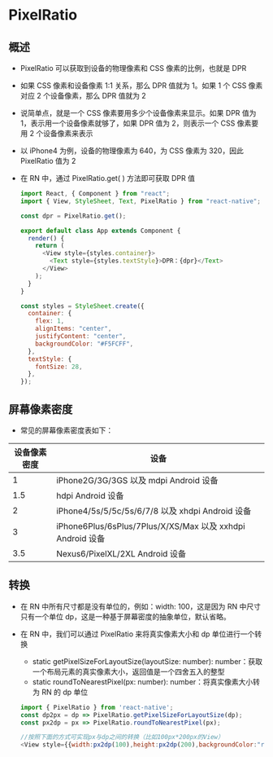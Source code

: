 # PixelRatio

## 概述

+ PixelRatio 可以获取到设备的物理像素和 CSS 像素的比例，也就是 DPR

+ 如果 CSS 像素和设备像素 1:1 关系，那么 DPR 值就为 1。如果 1 个 CSS 像素对应 2 个设备像素，那么 DPR 值就为 2

+ 说简单点，就是一个 CSS 像素要用多少个设备像素来显示。如果 DPR 值为 1，表示用一个设备像素就够了，如果 DPR 值为 2，则表示一个 CSS 像素要用 2 个设备像素来表示

+ 以 iPhone4 为例，设备的物理像素为 640，为 CSS 像素为 320，因此 PixelRatio 值为 2

+ 在 RN 中，通过 PixelRatio.get( ) 方法即可获取 DPR 值

  ```js
  import React, { Component } from "react";
  import { View, StyleSheet, Text, PixelRatio } from "react-native";

  const dpr = PixelRatio.get();

  export default class App extends Component {
    render() {
      return (
        <View style={styles.container}>
          <Text style={styles.textStyle}>DPR：{dpr}</Text>
        </View>
      );
    }
  }

  const styles = StyleSheet.create({
    container: {
      flex: 1,
      alignItems: "center",
      justifyContent: "center",
      backgroundColor: "#F5FCFF",
    },
    textStyle: {
      fontSize: 28,
    },
  });
  ```

## 屏幕像素密度

+ 常见的屏幕像素密度表如下：

| 设备像素密度 | 设备                                                       |
| ------------ | ---------------------------------------------------------- |
| 1            | iPhone2G/3G/3GS 以及 mdpi Android 设备                     |
| 1.5          | hdpi Android 设备                                          |
| 2            | iPhone4/5s/5/5c/5s/6/7/8 以及 xhdpi Android 设备           |
| 3            | iPhone6Plus/6sPlus/7Plus/X/XS/Max 以及 xxhdpi Android 设备 |
| 3.5          | Nexus6/PixelXL/2XL Android 设备                            |

## 转换

+ 在 RN 中所有尺寸都是没有单位的，例如：width: 100，这是因为 RN 中尺寸只有一个单位 dp，这是一种基于屏幕密度的抽象单位，默认省略。

+ 在 RN 中，我们可以通过 PixelRatio 来将真实像素大小和 dp 单位进行一个转换

  + static getPixelSizeForLayoutSize(layoutSize: number): number：获取一个布局元素的真实像素大小，返回值是一个四舍五入的整型
  + static roundToNearestPixel(px: number): number：将真实像素大小转为 RN 的 dp 单位

  ```js
  import { PixelRatio } from 'react-native';
  const dp2px = dp => PixelRatio.getPixelSizeForLayoutSize(dp);
  const px2dp = px => PixelRatio.roundToNearestPixel(px);

  //按照下面的方式可实现px与dp之间的转换（比如100px*200px的View）
  <View style={{width:px2dp(100),height:px2dp(200),backgroundColor:"red"}}/>
  ```
